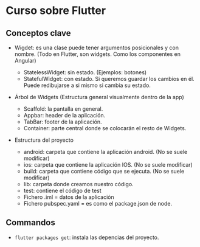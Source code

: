 # Curso sobre Flutter

## Conceptos clave

- Wigdet: es una clase puede tener argumentos posicionales y con nombre. (Todo en Flutter, son widgets. Como los componentes en Angular)
  - StatelessWidget: sin estado. (Ejemplos: botones)
  - StatefulWidget: con estado. Si queremos guardar los cambios en él. Puede redibujarse a si mismo si cambia su estado.

- Árbol de Widgets (Estructura general visualmente dentro de la app)
  - Scaffold: la pantalla en general.
  - Appbar: header de la aplicación.
  - TabBar: footer de la aplicación.
  - Container: parte central donde se colocarán el resto de Widgets.

- Estructura del proyecto
  - android: carpeta que contiene la aplicación android. (No se suele modificar)
  - ios: carpeta que contiene la aplicación IOS. (No se suele modificar)
  - build: carpeta que contiene código que se ejecuta. (No se suele modificar)
  - lib: carpeta donde creamos nuestro código.
  - test: contiene el código de test
  - Fichero .iml = datos de la aplicación
  - Fichero pubspec.yaml = es como el package.json de node.

## Commandos

- `flutter packages get`: instala las depencias del proyecto.
